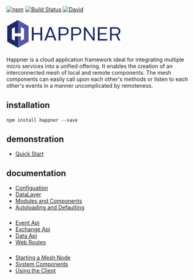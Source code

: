 [![npm](https://img.shields.io/npm/v/happner.svg)]() [![Build Status](https://travis-ci.org/happner/happner.svg?branch=master)](https://travis-ci.org/happner/happner) [![David](https://img.shields.io/david/happner/happne.svg)]()

<img src="https://raw.githubusercontent.com/happner/happner-website/master/images/HAPPNER%20Logo.png" width="300"></img>

Happner is a cloud application framework ideal for integrating multiple micro services into a unified offering. It enables the creation of an interconnected mesh of local and remote components. The mesh components can easily call upon each other's methods or listen to each other's events in a manner uncomplicated by remoteness.

## installation

`npm install happner --save`

## demonstration

* [Quick Start](https://github.com/happner/happner/blob/master/docs/quickstart.md)

## documentation

* [Configuation](https://github.com/happner/happner/blob/master/docs/configuration.md)
* [DataLayer](https://github.com/happner/happner/blob/master/docs/datalayer.md)
* [Modules and Components](https://github.com/happner/happner/blob/master/docs/modules.md)
* [Autoloading and Defaulting](https://github.com/happner/happner/blob/master/docs/autoload.md)

###

* [Event Api](https://github.com/happner/happner/blob/master/docs/event.md)
* [Exchange Api](https://github.com/happner/happner/blob/master/docs/exchange.md)
* [Data Api](https://github.com/happner/happner/blob/master/docs/data.md)
* [Web Routes](https://github.com/happner/happner/blob/master/docs/webroutes.md)

###

* [Starting a Mesh Node](https://github.com/happner/happner/blob/master/docs/starting.md)
* [System Components](https://github.com/happner/happner/blob/master/docs/system.md)
* [Using the Client](https://github.com/happner/happner/blob/master/docs/client.md)
